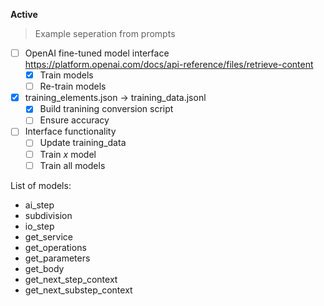 **Active**
> Example seperation from prompts

- [ ] OpenAI fine-tuned model interface
https://platform.openai.com/docs/api-reference/files/retrieve-content
    - [x] Train models
    - [ ] Re-train models 

- [x] training_elements.json -> training_data.jsonl
    - [x] Build tranining conversion script
    - [ ] Ensure accuracy

- [ ] Interface functionality
    - [ ] Update training_data
    - [ ] Train *x* model
    - [ ] Train all models

List of models:
- ai_step
- subdivision
- io_step
- get_service
- get_operations
- get_parameters
- get_body
- get_next_step_context
- get_next_substep_context